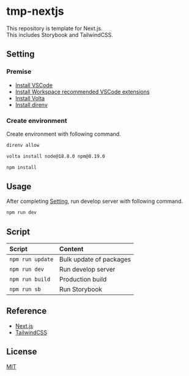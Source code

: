 # tmp-nextjs

This repository is template for Next.js.  
This includes Storybook and TailwindCSS.  

<h2 id="setting">Setting</h2>

<h3>Premise</h3>

- [Install VSCode](https://azure.microsoft.com/ja-jp/products/visual-studio-code/)
- [Install Workspace recommended VSCode extensions](https://code.visualstudio.com/docs/editor/extension-marketplace#_workspace-recommended-extensions)
- [Install Volta](https://docs.volta.sh/guide/getting-started)
- [Install direnv](https://github.com/direnv/direnv)

<h3>Create environment</h3>

Create environment with following command.  

```zsh
direnv allow

volta install node@18.8.0 npm@8.19.0

npm install
```

## Usage

After completing [Setting](/#setting), run develop server with following command.  

```zsh
npm run dev
```

## Script

| Script | Content |
|:-------|:--------|
| `npm run update`| Bulk update of packages |
| `npm run dev` | Run develop server |
| `npm run build` | Production build |
| `npm run sb` | Run Storybook |

## Reference

- [Next.js](https://nextjs.org/)
- [TailwindCSS](https://tailwindui.com/)

## License

[MIT](https://opensource.org/licenses/MIT)
